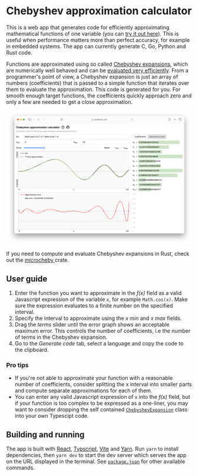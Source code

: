 # Chebyshev approximation calculator

This is a web app that generates code for efficiently approximating mathematical functions of one variable (you can [try it out here](https://stuffmatic.com/chebyshev)). This is useful when performance matters more than perfect accuracy, for example in embedded systems. The app can currently generate C, Go, Python and Rust code.

Functions are approximated using so called [Chebyshev expansions](https://en.wikipedia.org/wiki/Chebyshev_polynomials), which are numerically well behaved and can be [evaluated very efficiently](https://en.wikipedia.org/wiki/Clenshaw_algorithm). From a programmer's point of view, a Chebyshev expansion is just an array of numbers (coefficients) that is passed to a simple function that iterates over them to evaluate the approximation. This code is generated for you. For smooth enough target functions, the coefficients quickly approach zero and only a few are needed to get a close approximation.

[![](screenshot.png)](https://stuffmatic.com/chebyshev)

If you need to compute and evaluate Chebyshev expansions in Rust, check out the [microcheby ](https://github.com/stuffmatic/microcheby) crate.

## User guide

1. Enter the function you want to approximate in the _f(x)_ field as a valid Javascript expression of the variable `x`, for example `Math.cos(x)`. Make sure the expression evaluates to a finite number on the specified interval.
2. Specify the interval to approximate using the _x min_ and _x max_ fields.
3. Drag the _terms_ slider until the error graph shows an acceptable maximum error. This controls the number of coefficients, i.e the number of terms in the Chebyshev expansion.
4. Go to the _Generate code_ tab, select a language and copy the code to the clipboard. 

### Pro tips

* If you're not able to approximate your function with a reasonable number of coefficients, consider splitting the x interval into smaller parts and compute separate approximations for each of them.
* You can enter any valid Javascript expression of `x` into the _f(x)_ field, but if your function is too complex to be expressed as a one-liner, you may want to consider dropping the self contained [`ChebyshevExpansion`](src/util/chebyshev-expansion.ts) class into your own Typescipt code.

## Building and running

The app is built with [React](https://react.dev/), [Typscript](https://www.typescriptlang.org/), [Vite](https://vitejs.dev/) and [Yarn](https://yarnpkg.com/). Run `yarn` to install dependencies, then `yarn dev` to start the dev server which serves the app on the URL displayed in the terminal. See [`package.json`](package.json) for other available commands.